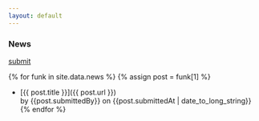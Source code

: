 ```yaml
---
layout: default
---
```


### News

[submit](/submit.html)

{% for funk in site.data.news %}
{% assign post = funk[1] %}
* [{{ post.title }}]({{ post.url }})  
  by {{post.submittedBy}} on {{post.submittedAt | date_to_long_string}}
{% endfor %}
